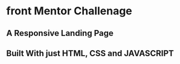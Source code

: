 # front Mentor Challenage
## A Responsive Landing Page 
## Built With just HTML, CSS and JAVASCRIPT 
